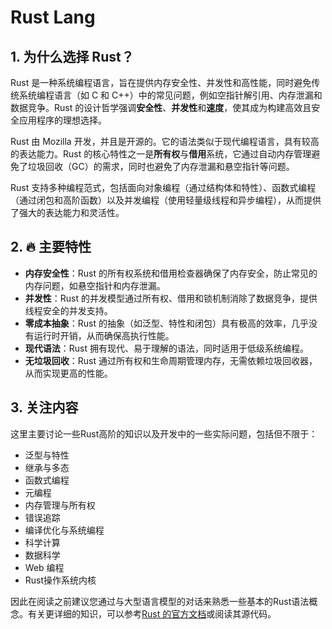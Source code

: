 # Rust Lang

## 1. 为什么选择 Rust？

Rust 是一种系统编程语言，旨在提供内存安全性、并发性和高性能，同时避免传统系统编程语言（如 C 和 C++）中的常见问题，例如空指针解引用、内存泄漏和数据竞争。Rust 的设计哲学强调**安全性**、**并发性**和**速度**，使其成为构建高效且安全应用程序的理想选择。  

Rust 由 Mozilla 开发，并且是开源的。它的语法类似于现代编程语言，具有较高的表达能力。Rust 的核心特性之一是**所有权**与**借用**系统，它通过自动内存管理避免了垃圾回收（GC）的需求，同时也避免了内存泄漏和悬空指针等问题。  

Rust 支持多种编程范式，包括面向对象编程（通过结构体和特性）、函数式编程（通过闭包和高阶函数）以及并发编程（使用轻量级线程和异步编程），从而提供了强大的表达能力和灵活性。

## 2. 🔥 主要特性

- **内存安全性**：Rust 的所有权系统和借用检查器确保了内存安全，防止常见的内存问题，如悬空指针和内存泄漏。
- **并发性**：Rust 的并发模型通过所有权、借用和锁机制消除了数据竞争，提供线程安全的并发支持。
- **零成本抽象**：Rust 的抽象（如泛型、特性和闭包）具有极高的效率，几乎没有运行时开销，从而确保高执行性能。
- **现代语法**：Rust 拥有现代、易于理解的语法，同时适用于低级系统编程。
- **无垃圾回收**：Rust 通过所有权和生命周期管理内存，无需依赖垃圾回收器，从而实现更高的性能。

## 3. 关注内容  

这里主要讨论一些Rust高阶的知识以及开发中的一些实际问题，包括但不限于：  

- 泛型与特性
- 继承与多态
- 函数式编程
- 元编程
- 内存管理与所有权
- 错误追踪
- 编译优化与系统编程
- 科学计算
- 数据科学
- Web 编程
- Rust操作系统内核

因此在阅读之前建议您通过与大型语言模型的对话来熟悉一些基本的Rust语法概念。有关更详细的知识，可以参考[Rust 的官方文档](https://rustwiki.org/zh-CN/book/)或阅读其源代码。
